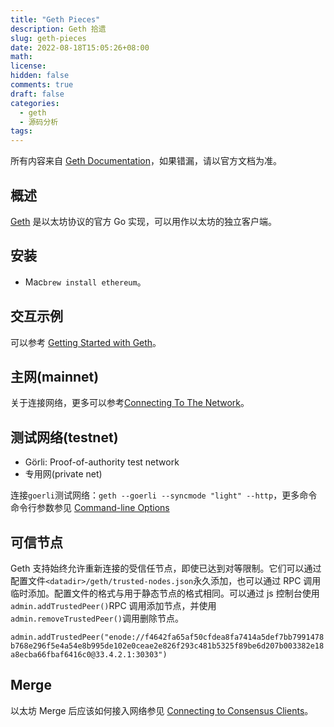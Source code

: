 ```yaml
---
title: "Geth Pieces"
description: Geth 拾遗
slug: geth-pieces
date: 2022-08-18T15:05:26+08:00
math:
license:
hidden: false
comments: true
draft: false
categories:
  - geth
  - 源码分析
tags:
---
```


所有内容来自 [Geth Documentation](https://geth.ethereum.org/docs/)，如果错漏，请以官方文档为准。

## 概述

[Geth](https://geth.ethereum.org/) 是以太坊协议的官方 Go 实现，可以用作以太坊的独立客户端。

## 安装

- Mac`brew install ethereum`。

## 交互示例

可以参考 [Getting Started with Geth](https://geth.ethereum.org/docs/getting-started)。

## 主网(mainnet)

关于连接网络，更多可以参考[Connecting To The Network](https://geth.ethereum.org/docs/interface/peer-to-peer)。

## 测试网络(testnet)

- Görli: Proof-of-authority test network
- 专用网(private net)

连接`goerli`测试网络：`geth --goerli --syncmode "light" --http`，更多命令命令行参数参见 [Command-line Options](https://geth.ethereum.org/docs/interface/command-line-options)

## 可信节点

Geth 支持始终允许重新连接的受信任节点，即使已达到对等限制。它们可以通过配置文件`<datadir>/geth/trusted-nodes.json`永久添加，也可以通过 RPC 调用临时添加。配置文件的格式与用于静态节点的格式相同。可以通过 js 控制台使用`admin.addTrustedPeer()`RPC 调用添加节点，并使用`admin.removeTrustedPeer()`调用删除节点。

`admin.addTrustedPeer("enode://f4642fa65af50cfdea8fa7414a5def7bb7991478b768e296f5e4a54e8b995de102e0ceae2e826f293c481b5325f89be6d207b003382e18a8ecba66fbaf6416c0@33.4.2.1:30303")`

## Merge

以太坊 Merge 后应该如何接入网络参见 [Connecting to Consensus Clients](https://geth.ethereum.org/docs/interface/consensus-clients)。
